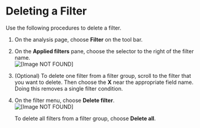 # Deleting a Filter<a name="delete-a-filter"></a>

Use the following procedures to delete a filter\.

1. On the analysis page, choose **Filter** on the tool bar\.

1. On the **Applied filters** pane, choose the selector to the right of the filter name\.  
![\[Image NOT FOUND\]](http://docs.aws.amazon.com/quicksight/latest/user/images/filter-ellipsis.png)

1. \(Optional\) To delete one filter from a filter group, scroll to the filter that you want to delete\. Then choose the **X** near the appropriate field name\. Doing this removes a single filter condition\.

1. On the filter menu, choose **Delete filter**\.  
![\[Image NOT FOUND\]](http://docs.aws.amazon.com/quicksight/latest/user/images/delete-menu.png)

   To delete all filters from a filter group, choose **Delete all**\.